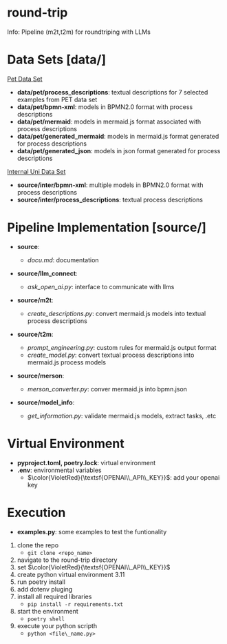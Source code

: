 # round-trip
Info: Pipeline (m2t,t2m) for roundtriping with LLMs

<h1> Data Sets [data/] </h1>

[Pet Data Set](https://huggingface.co/datasets/patriziobellan/PET) </br>
* **data/pet/process\_descriptions**: textual descriptions for 7 selected examples from PET data set
* **data/pet/bpmn-xml**:             models in BPMN2.0 format with process descriptions
* **data/pet/mermaid**:              models in mermaid.js format associated with process descriptions
* **data/pet/generated_mermaid**:              models in mermaid.js format generated for process descriptions
* **data/pet/generated_json**:              models in json format generated for process descriptions

[Internal Uni Data Set](https://zenodo.org/records/7783492) </br>
* **source/inter/bpmn-xml**:              multiple models in BPMN2.0 format with process descriptions
* **source/inter/process\_descriptions**: textual process descriptions

<h1> Pipeline Implementation [source/] </h1>

* **source**:
    * *docu.md*:                        documentation

* **source/llm\_connect**:
    * *ask\_open\_ai.py*:               interface to communicate with llms
* **source/m2t**:
    * *create\_descriptions.py*:        convert mermaid.js models into textual process descriptions
* **source/t2m**:
    * *prompt\_engineering.py*:         custom rules for mermaid.js output format
    * *create\_model.py*:               convert textual process descriptions into mermaid.js process models
* **source/merson**:
    * *merson\_converter.py*:           conver mermaid.js into bpmn.json
* **source/model_info**:
    * *get\_information.py*:            validate mermaid.js models, extract tasks, .etc

<h1> Virtual Environment </h1>

* **pyproject.toml, poetry.lock**: virtual environment
* **.env**: environmental variables
    * $\color{VioletRed}{\textsf{OPENAI\\_API\\_KEY}}$: add your openai key

<h1> Execution </h1>

* **examples.py**: some examples to test the funtionality

1. clone the repo
   - `git clone <repo_name>`
3. navigate to the round-trip directory
4. set $\color{VioletRed}{\textsf{OPENAI\\_API\\_KEY}}$
5. create python virtual environment 3.11
6. run poetry install
7. add dotenv pluging
8. install all required libraries
   - `pip install -r requirements.txt`
9. start the environment
    - `poetry shell`
11. execute your python scripth
    - `python <file\_name.py>`




